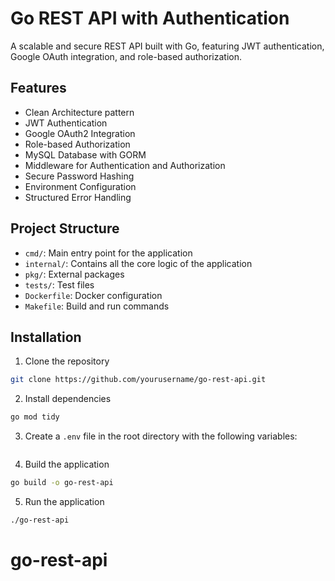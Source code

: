 # Go REST API with Authentication

A scalable and secure REST API built with Go, featuring JWT authentication, Google OAuth integration, and role-based authorization.

## Features

- Clean Architecture pattern
- JWT Authentication
- Google OAuth2 Integration
- Role-based Authorization
- MySQL Database with GORM
- Middleware for Authentication and Authorization
- Secure Password Hashing
- Environment Configuration
- Structured Error Handling

## Project Structure

- `cmd/`: Main entry point for the application
- `internal/`: Contains all the core logic of the application
- `pkg/`: External packages
- `tests/`: Test files
- `Dockerfile`: Docker configuration
- `Makefile`: Build and run commands

## Installation

1. Clone the repository

```bash
git clone https://github.com/yourusername/go-rest-api.git
```

2. Install dependencies

```bash
go mod tidy
```

3. Create a `.env` file in the root directory with the following variables:

```bash

```

4. Build the application

```bash
go build -o go-rest-api
```

5. Run the application

```bash
./go-rest-api
```
# go-rest-api
